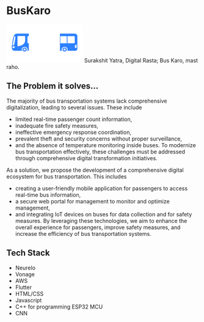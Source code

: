 # BusKaro
<img src="https://github.com/ArmaanMistry/BusKaro/blob/main/buskaro_logo.png" width="200" height="100" />
Surakshit Yatra, Digital Rasta;
Bus Karo, mast raho.


## The Problem it solves...
The majority of bus transportation systems lack comprehensive digitalization, leading to several issues. These include
- limited real-time passenger count information,
- inadequate fire safety measures,
- ineffective emergency response coordination,
- prevalent theft and security concerns without proper surveillance,
- and the absence of temperature monitoring inside buses.
To modernize bus transportation effectively, these challenges must be addressed through comprehensive digital transformation initiatives.

As a solution, we propose the development of a comprehensive digital ecosystem for bus transportation. This includes 
- creating a user-friendly mobile application for passengers to access real-time bus information,
- a secure web portal for management to monitor and optimize management,
- and integrating IoT devices on buses for data collection and for safety measures.
By leveraging these technologies, we aim to enhance the overall experience for passengers, improve safety measures, and increase the efficiency of bus transportation systems.
## Tech Stack
- Neurelo
- Vonage
- AWS
- Flutter
- HTML/CSS
- Javascript
- C++ for programming ESP32 MCU
- CNN
